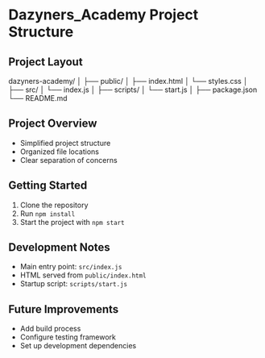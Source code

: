 # Dazyners_Academy Project Structure

## Project Layout
dazyners-academy/
│
├── public/
│   ├── index.html
│   └── styles.css
│
├── src/
│   └── index.js
│
├── scripts/
│   └── start.js
│
├── package.json
└── README.md

## Project Overview
- Simplified project structure
- Organized file locations
- Clear separation of concerns

## Getting Started
1. Clone the repository
2. Run `npm install`
3. Start the project with `npm start`

## Development Notes
- Main entry point: `src/index.js`
- HTML served from `public/index.html`
- Startup script: `scripts/start.js`

## Future Improvements
- Add build process
- Configure testing framework
- Set up development dependencies

